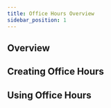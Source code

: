 ```yaml
---
title: Office Hours Overview
sidebar_position: 1
---
```


## Overview

## Creating Office Hours

## Using Office Hours